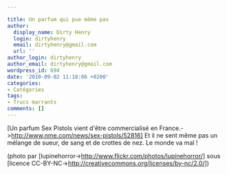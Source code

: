 ```yaml
---

title: Un parfum qui pue même pas
author:
  display_name: Dirty Henry
  login: dirtyhenry
  email: dirtyhenry@gmail.com
  url: ''
author_login: dirtyhenry
author_email: dirtyhenry@gmail.com
wordpress_id: 694
date: '2010-09-02 11:18:06 +0200'
categories:
- Catégories
tags:
- Trucs marrants
comments: []
---
```

[Un parfum Sex Pistols vient d'être commercialisé en France.->http://www.nme.com/news/sex-pistols/52816] Et il ne sent même pas un mélange de sueur, de sang et de crottes de nez. Le monde va mal !

(photo par [lupinehorror->http://www.flickr.com/photos/lupinehorror/] sous [licence CC-BY-NC->http://creativecommons.org/licenses/by-nc/2.0/])
